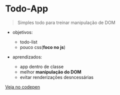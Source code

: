 # Todo-App

> Simples todo para treinar manipulação de DOM

- objetivos: 
    - todo-list 
    - pouco css(**foco no js**)

- aprendizados: 
    - app dentro de classe
    - melhor **manipulação do DOM**
    - evitar renderizações desncessárias

[Veja no codepen](https://codepen.io/Kprenel___/pen/zYXPBNm)

